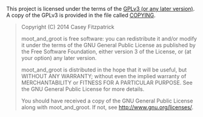 This project is licensed under the terms of the [GPLv3 (or any later version)](http://www.gnu.org/licenses/gpl.html).
A copy of the GPLv3 is provided in the file called [COPYING](COPYING).

> Copyright (C) 2014 Casey Fitzpatrick
> 
> moot_and_groot is free software: you can redistribute it and/or modify
> it under the terms of the GNU General Public License as published by
> the Free Software Foundation, either version 3 of the License, or
> (at your option) any later version.
> 
> moot_and_groot is distributed in the hope that it will be useful,
> but WITHOUT ANY WARRANTY; without even the implied warranty of
> MERCHANTABILITY or FITNESS FOR A PARTICULAR PURPOSE.  See the
> GNU General Public License for more details.
> 
> You should have received a copy of the GNU General Public License
> along with moot_and_groot.  If not, see <http://www.gnu.org/licenses/>.
